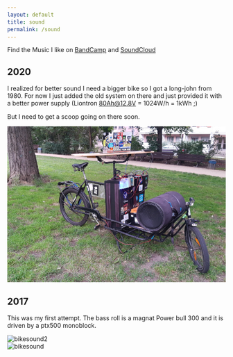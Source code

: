 ```yaml
---
layout: default
title: sound
permalink: /sound
---
```


Find the Music I like on [BandCamp](https://bandcamp.com/ligi_) and [SoundCloud](https://soundcloud.com/mr-ligi/likes)

## 2020

I realized for better sound I need a bigger bike so I got a long-john from 1980. For now I just added the old system on there and just provided it with a better power supply (Liontron 80Ah@12.8V = 1024W/h = 1kWh ;)

But I need to get a scoop going on there soon.

<img src="assets/img/bikesound3.jpg" alt="bikesound3"/><br/>

## 2017

This was my first attempt. The bass roll is a magnat Power bull 300 and it is driven by a ptx500 monoblock.

<img src="assets/img/bikesound2.jpg" alt="bikesound2"/><br/>
<img src="assets/img/bikesound.jpg" alt="bikesound"/>


